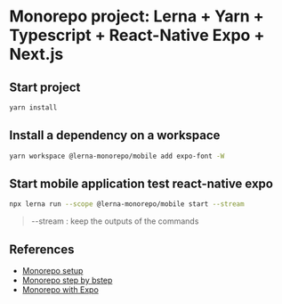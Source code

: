 # Monorepo project: Lerna + Yarn + Typescript + React-Native Expo + Next.js

## Start project

```sh
yarn install
```

## Install a dependency on a workspace

```sh
yarn workspace @lerna-monorepo/mobile add expo-font -W
```

## Start mobile application test react-native expo

```sh
npx lerna run --scope @lerna-monorepo/mobile start --stream
```

> --stream : keep the outputs of the commands

## References

- [Monorepo setup](https://baltuta.eu/posts/typescript-lerna-monorepo-the-setup)
- [Monorepo step by bstep](https://blog.usejournal.com/step-by-step-guide-to-create-a-typescript-monorepo-with-yarn-workspaces-and-lerna-a8ed530ecd6d)
- [Monorepo with Expo](https://medium.com/@mauriciord/how-to-insert-an-expo-project-in-a-monorepo-9005ee763c7e)
